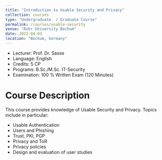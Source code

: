 ```yaml
---
title: "Introduction to Usable Security and Privacy"
collection: courses
type: "Undergraduate  / Graduate Course"
permalink: /courses/usable-security
venue: "Ruhr University Bochum"
date: 2022-04-01
location: "Bochum, Germany"
---
```


* Lecturer: Prof. Dr. Sasse
* Language: English
* Credits: 5 CP
* Programs: B.Sc./M.Sc. IT-Security
* Examination: 100 % Written Exam (120 Minutes)

Course Description
======

This course provides knowledge of Usable Security and Privacy.
Topics include in particular:

* Usable Authentication
* Users and Phishing
* Trust, PKI, PGP
* Privacy and ToR
* Privacy policies
* Design and evaluation of user studies
